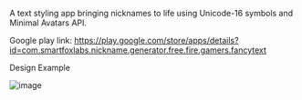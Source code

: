 A text styling app bringing nicknames to life using Unicode-16 symbols and Minimal Avatars API.

Google play link: https://play.google.com/store/apps/details?id=com.smartfoxlabs.nickname.generator.free.fire.gamers.fancytext

Design Example

![image](https://github.com/user-attachments/assets/ebeed207-7a69-4f98-8d3c-f87c496a781f)
